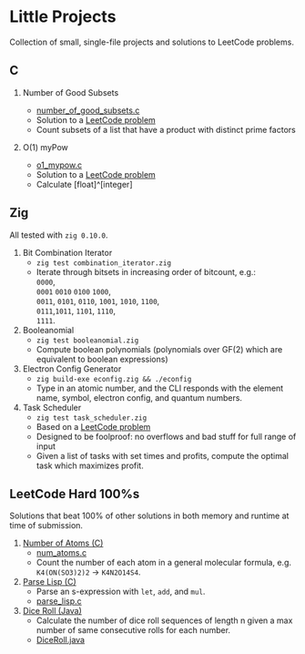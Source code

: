 # Little Projects

Collection of small, single-file projects and solutions to LeetCode problems.

## C

1. Number of Good Subsets
   * [number\_of\_good\_subsets.c](number_of_good_subsets.c)
   * Solution to a [LeetCode
     problem](https://leetcode.com/problems/the-number-of-good-subsets/)
   * Count subsets of a list that have a product with distinct prime factors

2. O(1) myPow
   * [o1_mypow.c](o1_mypow.c)
   * Solution to a [LeetCode problem](https://leetcode.com/problems/powx-n/)
   * Calculate [float]^[integer]

## Zig

All tested with `zig 0.10.0`.

1. Bit Combination Iterator
   * `zig test combination_iterator.zig`
   * Iterate through bitsets in increasing order of bitcount, e.g.: \
     `0000`,\
     `0001` `0010` `0100` `1000`,\
     `0011`, `0101`, `0110`, `1001`, `1010`, `1100`,\
     `0111`,`1011`, `1101`, `1110`,\
     `1111`.
2. Booleanomial
   * `zig test booleanomial.zig`
   * Compute boolean polynomials (polynomials over GF(2) which are equivalent to
     boolean expressions)
3. Electron Config Generator
   * `zig build-exe econfig.zig && ./econfig`
   * Type in an atomic number, and the CLI responds with the element name,
     symbol, electron config, and quantum numbers.
4. Task Scheduler
   * `zig test task_scheduler.zig`
   * Based on a [LeetCode
     problem](https://leetcode.com/problems/maximum-profit-in-job-scheduling/)
   * Designed to be foolproof: no overflows and bad stuff for full range of
     input
   * Given a list of tasks with set times and profits, compute the optimal task
     which maximizes profit.

## LeetCode Hard 100%s

Solutions that beat 100% of other solutions in both memory and runtime at time
of submission.

1. [Number of Atoms (C)](https://leetcode.com/problems/number-of-atoms)
   * [num_atoms.c](num_atoms.c)
   * Count the number of each atom in a general molecular formula, e.g.
     `K4(ON(SO3)2)2` -> `K4N2O14S4`.
2. [Parse Lisp (C)](https://leetcode.com/problems/parse-lisp-expression)
   * Parse an s-expression with `let`, `add`, and `mul`.
   * [parse_lisp.c](parse_lisp.c)
3. [Dice Roll (Java)](https://leetcode.com/problems/dice-roll-simulation)
   * Calculate the number of dice roll sequences of length n given a max number
     of same consecutive rolls for each number.
   * [DiceRoll.java](DiceRoll.java)
